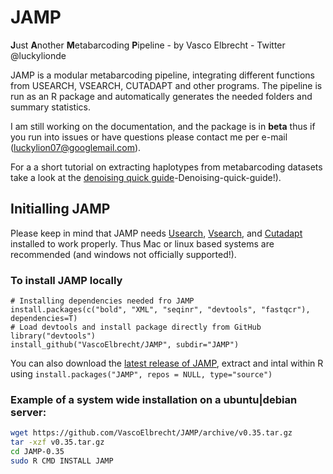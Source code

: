 # JAMP
**J**ust **A**nother **M**etabarcoding **P**ipeline - by Vasco Elbrecht - Twitter @luckylionde

JAMP is a modular metabarcoding pipeline, integrating different functions from USEARCH, VSEARCH, CUTADAPT and other programs. The pipeline is run as an R package and automatically generates the needed folders and summary statistics. 

I am still working on the documentation, and the package is in **beta** thus if you run into issues or have questions please contact me per e-mail (luckylion07@googlemail.com).

For a a short tutorial on extracting haplotypes from metabarcoding datasets take a look at the [denoising quick guide](https://github.com/VascoElbrecht/JAMP/wiki/3)-Denoising-quick-guide!).


## Initialling JAMP
Please keep in mind that JAMP needs [Usearch](https://www.drive5.com/usearch/manual/), [Vsearch](https://github.com/torognes/vsearch), and [Cutadapt](cutadapt.readthedocs.io) installed to work properly. Thus Mac or linux based systems are recommended (and windows not officially supported!).

### To install JAMP locally
```# Recommended method
# Installing dependencies needed fro JAMP
install.packages(c("bold", "XML", "seqinr", "devtools", "fastqcr"), dependencies=T)
# Load devtools and install package directly from GitHub
library("devtools")
install_github("VascoElbrecht/JAMP", subdir="JAMP")
```
You can also download the [latest release of JAMP](https://github.com/VascoElbrecht/JAMP/releases), extract and intal within R using `install.packages("JAMP", repos = NULL, type="source")`

### Example of a system wide installation on a ubuntu|debian server:
```bash
wget https://github.com/VascoElbrecht/JAMP/archive/v0.35.tar.gz
tar -xzf v0.35.tar.gz
cd JAMP-0.35
sudo R CMD INSTALL JAMP
```


